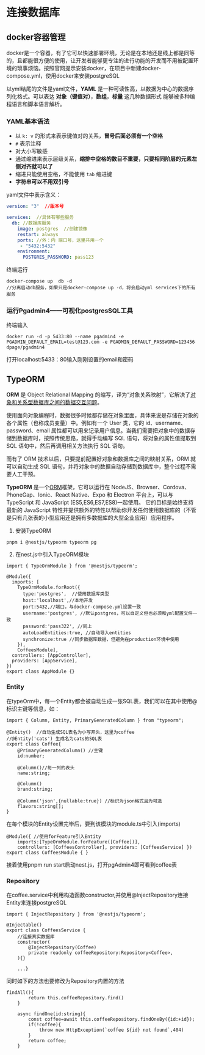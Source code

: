 # 连接数据库

## docker容器管理

docker是一个容器，有了它可以快速部署环境，无论是在本地还是线上都是同等的，且都能很方便的使用，让开发者能够更专注的进行功能的开发而不用被配置环境的琐事烦恼。按照官网提示安装docker，在项目中新建docker-compose.yml，使用docker来安装postgreSQL

以yml结尾的文件是yaml文件，**YAML** 是一种可读性高，以数据为中心的数据序列化格式。可以表达 **对象（键值对）**，**数组**，**标量** 这几种数据形式 能够被多种编程语言和脚本语言解析。

### YAML基本语法

- 以 `k: v` 的形式来表示键值对的关系，**冒号后面必须有一个空格**
- `#` 表示注释
- 对大小写敏感
- 通过缩进来表示层级关系，**缩排中空格的数目不重要，只要相同阶层的元素左侧对齐就可以了**
- 缩进只能使用空格，不能使用 `tab` 缩进键
- **字符串可以不用双引号**

yaml文件中表示含义：

```yml
version: "3"  //版本号

services:  //具体有哪些服务
  db: //数据库服务
    image: postgres  //创建镜像
    restart: always
    ports: //外：内 端口号，这里共用一个
     - "5432:5432"
    environment:
      POSTGRES_PASSWORD: pass123

```

终端运行 

```
docker-compose up  db -d 
//分离启动db服务，如果只是docker-compose up -d，将会启动yml services下的所有服务
```

### 运行Pgadmin4——可视化postgresSQL工具

终端输入

```
docker run -d -p 5433:80 --name pgadmin4 -e PGADMIN_DEFAULT_EMAIL=test@123.com -e PGADMIN_DEFAULT_PASSWORD=123456 dpage/pgadmin4
```

打开localhost:5433：80输入刚刚设置的email和密码

## TypeORM

**ORM** 是 Object Relational Mapping 的缩写，译为“对象关系映射”，它解决了<u>对象和关系型数据库之间的数据交互问题</u>。

使用面向对象编程时，数据很多时候都存储在对象里面，具体来说是存储在对象的各个属性（也称成员变量）中。例如有一个 User 类，它的 id、username、password、email 属性都可以用来记录用户信息。当我们需要把对象中的数据存储到数据库时，按照传统思路，就得手动编写 SQL 语句，将对象的属性值提取到 SQL 语句中，然后再调用相关方法执行 SQL 语句。

而有了 ORM 技术以后，只要提前配置好对象和数据库之间的映射关系，ORM 就可以自动生成 SQL 语句，并将对象中的数据自动存储到数据库中，整个过程不需要人工干预。

**TypeORM** 是一个[ORM](https://en.wikipedia.org/wiki/Object-relational_mapping)框架，它可以运行在 NodeJS、Browser、Cordova、PhoneGap、Ionic、React Native、Expo 和 Electron 平台上，可以与 TypeScript 和 JavaScript (ES5,ES6,ES7,ES8)一起使用。 它的目标是始终支持最新的 JavaScript 特性并提供额外的特性以帮助你开发任何使用数据库的（不管是只有几张表的小型应用还是拥有多数据库的大型企业应用）应用程序。

1. 安装TypeORM

```
pnpm i @nestjs/typeorm typeorm pg
```

2. 在nest.js中引入TypeORM模块

```tsx
import { TypeOrmModule } from '@nestjs/typeorm';

@Module({
  imports: [
    TypeOrmModule.forRoot({
      type:'postgres',  //使用数据库类型
      host:'localhost',//本地开发
      port:5432,//端口，与docker-compose.yml设置一致
      username:'postgres', //默认postgres，可以自定义但也必须和yml配置文件一致
      password:'pass322', //同上
      autoLoadEntities:true, //自动导入entities
      synchronize:true //同步数据库数据，但避免在production环境中使用
    }),
    CoffeesModule],
  controllers: [AppController],
  providers: [AppService],
})
export class AppModule {}
```

### Entity

在typeOrm中，每一个Entity都会被自动生成一张SQL表，我们可以在其中使用@标识主键等信息，如：

```tsx
import { Column, Entity, PrimaryGeneratedColumn } from "typeorm";

@Entity()  //自动生成SQL表名为小写开头，这里为coffee
//@Entity('cats') 生成名为cats的SQL表
export class Coffee{
    @PrimaryGeneratedColumn() //主键
    id:number;

    @Column()//每一列的表头
    name:string;

    @Column()
    brand:string;

    @Column('json',{nullable:true}) //标识为json格式且为可选
    flavors:string[];
}
```

在每个模块的Entity设置完毕后，要到该模块的module.ts中引入(imports)

```tsx
@Module({ //使用forFeature引入Entity
    imports:[TypeOrmModule.forFeature([Coffee])],
    controllers: [CoffeesController], providers: [CoffeesService] })
export class CoffeesModule { }
```

接着使用pnpm run start启动nest.js，打开pgAdmin4即可看到coffee表

### Repository

在coffee.service中利用构造函数constructor,并使用@InjectRepository连接Entity来连接postgreSQL

```tsx
import { InjectRepository } from '@nestjs/typeorm';

@Injectable()
export class CoffeesService {
    //连接真实数据库
    constructor(
        @InjectRepository(Coffee)
        private readonly coffeeRepository:Repository<Coffee>,
    ){}
    
    ...}
```

同时如下的方法也要修改为Repository内置的方法

```tsx
findAll(){
        return this.coffeeRepository.find()
    }
    
    async findOne(id:string){
        const coffee=await this.coffeeRepository.findOneBy({id:+id});
        if(!coffee){
            throw new HttpException(`coffee ${id} not found`,404)
        }
        return coffee;
    }
```

